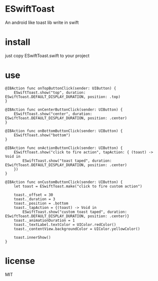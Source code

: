 # ESwiftToast
An android like toast lib write in swift

# install
just copy ESwiftToast.swift to your project

# use

    @IBAction func onTopButtonClick(sender: UIButton) {
        ESwiftToast.show("top", duration: ESwiftToast.DEFAULT_DISPLAY_DURATION, position: .top)
    }
    
    @IBAction func onCenterButtonClick(sender: UIButton) {
        ESwiftToast.show("center", duration: ESwiftToast.DEFAULT_DISPLAY_DURATION, position: .center)
    }
    
    @IBAction func onBottomButtonClick(sender: UIButton) {
        ESwiftToast.show("bottom")
    }
    
    @IBAction func onActionButtonClick(sender: UIButton) {
        ESwiftToast.show("click to fire action", tapAction: { (toast) -> Void in
            ESwiftToast.show("toast taped", duration: ESwiftToast.DEFAULT_DISPLAY_DURATION, position: .center)
        })
    }
    
    @IBAction func onCustomButtonClick(sender: UIButton) {
        let toast = ESwiftToast.make("click to fire custom action")
        
        toast._offset = 30
        toast._duration = 3
        toast._position = .bottom
        toast._tapAction = {(toast) -> Void in
            ESwiftToast.show("custom toast taped", duration: ESwiftToast.DEFAULT_DISPLAY_DURATION, position: .center)}
        toast._animationDuration = 1
        toast._textLabel.textColor = UIColor.redColor()
        toast._contentView.backgroundColor = UIColor.yellowColor()
        
        toast.innerShow()
    }
    
# license
MIT
